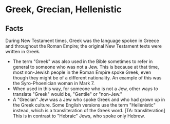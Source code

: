 # Greek, Grecian, Hellenistic

## Facts

During New Testament times, Greek was the language spoken in Greece and throughout the Roman Empire; the original New Testament texts were written in Greek.

* The term "Greek" was also used in the Bible sometimes to refer in general to someone who was not a Jew. This is because at that time, most non-Jewish people in the Roman Empire spoke Greek, even though they might be of a different nationality. An example of this was the Syro-Phoenician woman in Mark 7.
* When used in this way, for someone who is not a Jew, other ways to translate "Greek" would be, "Gentile" or "non-Jew."
* A "Grecian" Jew was a Jew who spoke Greek and who had grown up in the Greek culture. Some English versions use the term "Hellenistic" instead, which is a transliteration of the Greek word. [TA: transliteration] This is in contrast to "Hebraic" Jews, who spoke only Hebrew.